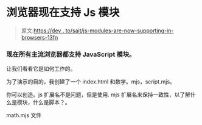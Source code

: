 # 浏览器现在支持 Js 模块

> 原文:[https://dev . to/sait/js-modules-are-now-supporting-in-browsers-13fn](https://dev.to/sait/js-modules-are-now-supporting-in-browsers-13fn)

### [](#javascript-modules-is-now-supporting-in-all-major-browsers)现在所有主流浏览器都支持 JavaScript 模块。

让我们看看它是如何工作的。

为了演示的目的，我创建了一个 index.html 和数学。mjs，script.mjs。

你可以创造。js 扩展名不是问题，但是使用. mjs 扩展名来保持一致性，以了解什么是模块，什么是脚本？。

math.mjs 文件